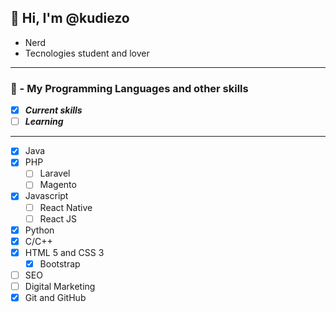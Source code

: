 ## 👋 Hi, I'm @kudiezo
* Nerd
* Tecnologies student and lover

***

### 🌱 - My Programming Languages and other skills
- [X] **_Current skills_** 
- [ ] **_Learning_**

***

- [X] Java
- [X] PHP
    - [ ] Laravel
    - [ ] Magento
- [X] Javascript
    - [ ] React Native
    - [ ] React JS
- [X] Python 
- [X] C/C++
- [X] HTML 5 and CSS 3
    - [X] Bootstrap
- [ ] SEO
- [ ] Digital Marketing
- [X] Git and GitHub

<!---
kudiezo/kudiezo is a ✨ special ✨ repository because its `README.md` (this file) appears on your GitHub profile.
You can click the Preview link to take a look at your changes.
--->
